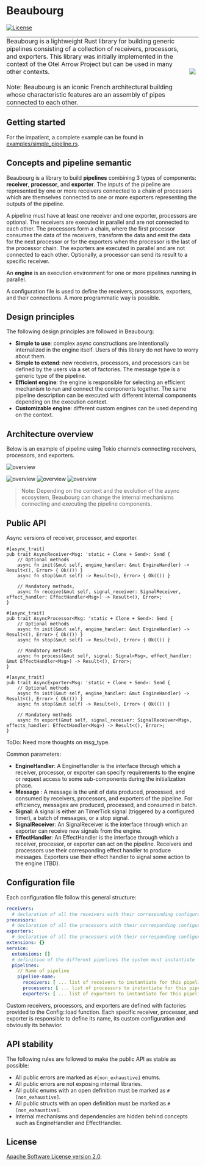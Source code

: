 # Beaubourg

[![License](https://img.shields.io/badge/license-Apache%202.0-blue?style=flat-square)](https://github.com/clap-rs/clap/blob/v3.1.0/LICENSE-APACHE)

<table style="border-collapse: collapse; border: none!important;">
<tr style="border-collapse: collapse; border: none!important; padding: 0;">
<td style="border-collapse: collapse; border: none!important; padding: 0; vertical-align: top;">
Beaubourg is a lightweight Rust library for building generic pipelines
consisting of a collection of receivers, processors, and
exporters. This library was initially implemented in the context of
the Otel Arrow Project but can be used in many other
contexts.</br></br>Note: Beaubourg is an iconic French architectural
building whose characteristic features are an assembly of pipes
connected to each other.
</td>
<td style="border-collapse: collapse; border: none!important;"><img src="images/beaubourg_building.png"></td>
</tr>
</table>

## Getting started

For the impatient, a complete example can be found in
[examples/simple_pipeline.rs](examples/multithread_engine_example).

## Concepts and pipeline semantic

Beaubourg is a library to build **pipelines** combining 3 types of
components: **receiver**, **processor**, and **exporter**. The inputs
of the pipeline are represented by one or more receivers connected to
a chain of processors which are themselves connected to one or more
exporters representing the outputs of the pipeline.

A pipeline must have at least one receiver and one exporter,
processors are optional. The receivers are executed in parallel and
are not connected to each other. The processors form a chain, where
the first processor consumes the data of the receivers, transform the
data and emit the data for the next processor or for the exporters
when the processor is the last of the processor chain. The exporters
are executed in parallel and are not connected to each other.
Optionally, a processor can send its result to a specific receiver.

An **engine** is an execution environment for one or more pipelines
running in parallel.

A configuration file is used to define the receivers, processors,
exporters, and their connections. A more programmatic way is possible.

## Design principles

The following design principles are followed in Beaubourg:

- **Simple to use**: complex async constructions are intentionally
  internalized in the engine itself. Users of this library do not have
  to worry about them.
- **Simple to extend**: new receivers, processors, and processors can
  be defined by the users via a set of factories. The message type is
  a generic type of the pipeline.
- **Efficient engine**: the engine is responsible for selecting an
  efficient mechanism to run and connect the components together. The
  same pipeline description can be executed with different internal
  components depending on the execution context.
- **Customizable engine**: different custom engines can be used
  depending on the context.

## Architecture overview

Below is an example of pipeline using Tokio channels connecting
receivers, processors, and exporters.

![overview](images/Beaubourg.png)

![overview](images/BeaubourgReceiver.png)
![overview](images/BeaubourgProcessor.png)
![overview](images/BeaubourgExporter.png)

> Note: Depending on the context and the evolution of the async
> ecosystem, Beaubourg can change the internal mechanisms connecting
> and executing the pipeline components.

## Public API

Async versions of receiver, processor, and exporter.

```rust,ignore
#[async_trait]
pub trait AsyncReceiver<Msg: 'static + Clone + Send>: Send {
    // Optional methods
    async fn init(&mut self, engine_handler: &mut EngineHandler) -> Result<(), Error> { Ok(()) }
    async fn stop(&mut self) -> Result<(), Error> { Ok(()) }

    // Mandatory methods,
    async fn receive(&mut self, signal_receiver: SignalReceiver, effect_handler: EffectHandler<Msg>) -> Result<(), Error>;
}

#[async_trait]
pub trait AsyncProcessor<Msg: 'static + Clone + Send>: Send {
    // Optional methods
    async fn init(&mut self, engine_handler: &mut EngineHandler) -> Result<(), Error> { Ok(()) }
    async fn stop(&mut self) -> Result<(), Error> { Ok(()) }

    // Mandatory methods
    async fn process(&mut self, signal: Signal<Msg>, effect_handler: &mut EffectHandler<Msg>) -> Result<(), Error>;
}

#[async_trait]
pub trait AsyncExporter<Msg: 'static + Clone + Send>: Send {
    // Optional methods
    async fn init(&mut self, engine_handler: &mut EngineHandler) -> Result<(), Error> { Ok(()) }
    async fn stop(&mut self) -> Result<(), Error> { Ok(()) }

    // Mandatory methods
    async fn export(&mut self, signal_receiver: SignalReceiver<Msg>, effects_handler: EffectHandler<Msg>) -> Result<(), Error>;
}
```

ToDo: Need more thoughts on msg_type.

Common parameters:

- **EngineHandler**: A EngineHandler is the interface through which a
receiver, processor, or exporter can specify requirements to the
engine or request access to some sub-components during the
initialization phase.
- **Message** : A message is the unit of data produced, processed, and
consumed by receivers, processors, and exporters of the pipeline. For
efficiency, messages are produced, processed, and consumed in batch.
- **Signal**: A signal is either an TimerTick signal (triggered by a
  configured timer), a batch of messages, or a stop signal.
- **SignalReceiver**: An SignalReceiver is the interface through which
  an exporter can receive new signals from the engine.
- **EffectHandler**: An EffectHandler is the interface through which a
receiver, processor, or exporter can act on the pipeline. Receivers
and processors use their corresponding effect handler to produce
messages. Exporters use their effect handler to signal some action to
the engine (TBD).

## Configuration file

Each configuration file follow this general structure:

```yaml
receivers:
  # declaration of all the receivers with their corresponding configuration
processors:
  # declaration of all the processors with their corresponding configuration
exporters:
  # declaration of all the processors with their corresponding configuration
extensions: {}
service:
  extensions: []
  # definition of the different pipelines the system must instantiate
  pipelines:
    // Name of pipeline
    pipeline-name:
      receivers: [ ... list of receivers to instantiate for this pipeline ... ]
      processors: [ ... list of processors to instantiate for this pipeline ... ]
      exporters: [ ... list of exporters to instantiate for this pipeline ... ]
```

Custom receivers, processors, and exporters are defined with factories
provided to the Config::load function. Each specific receiver,
processor, and exporter is responsible to define its name, its custom
configuration and obviously its behavior.

## API stability

The following rules are followed to make the public API as stable as
possible:

- All public errors are marked as `#[non_exhaustive]` enums.
- All public errors are not exposing internal libraries.
- All public enums with an open definition must be marked as
  `#[non_exhaustive]`.
- All public structs with an open definition must be marked as
  `#[non_exhaustive]`.
- Internal mechanisms and dependencies are hidden behind concepts such
  as EngineHandler and EffectHandler.

## License

[Apache Software License version 2.0](./LICENSE).
